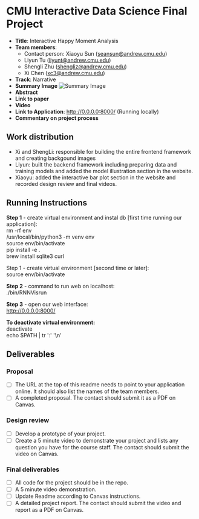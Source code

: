 # CMU Interactive Data Science Final Project
* **Title**: Interactive Happy Moment Analysis
* **Team members**:
  * Contact person: Xiaoyu Sun (seansun@andrew.cmu.edu)
  * Liyun Tu (liyunt@andrew.cmu.edu)
  * Shengli Zhu (shengliz@andrew.cmu.edu)
  * Xi Chen (xc3@andrew.cmu.edu)
* **Track**: Narrative 
* **Summary Image**
![Summary Image](https://www.linkpicture.com/q/Screen-Shot-2020-12-10-at-9.06.31-PM.png)
* **Abstract**
* **Link to paper**
* **Video**
* **Link to Application**: http://0.0.0.0:8000/ (Running locally)
* **Commentary on project process**


## Work distribution

- Xi and ShengLi: responsible for building the entire frontend framework and creating backgound images 
- Liyun: built the backend framework including preparing data and training models and added the model illustration section in the website.
- Xiaoyu: added the interactive bar plot section in the website and recorded design review and final videos. 

## Running Instructions
**Step 1** - create virtual environment and instal db [first time running our application]:       
rm -rf env          
/usr/local/bin/python3 -m venv env         
source env/bin/activate        
pip install -e .           
brew install sqlite3 curl          

Step 1 - create virtual environment [second time or later]:             
source env/bin/activate        

**Step 2** - command to run web on localhost:       
./bin/RNNVisrun   

**Step 3** - open our web interface:        
http://0.0.0.0:8000/    

**To deactivate virtual environment:**       
deactivate           
echo $PATH | tr ':' '\n'   



## Deliverables

### Proposal

- [ ] The URL at the top of this readme needs to point to your application online. It should also list the names of the team members.
- [ ] A completed proposal. The contact should submit it as a PDF on Canvas.

### Design review

- [ ] Develop a prototype of your project.
- [ ] Create a 5 minute video to demonstrate your project and lists any question you have for the course staff. The contact should submit the video on Canvas.

### Final deliverables

- [ ] All code for the project should be in the repo.
- [ ] A 5 minute video demonstration.
- [ ] Update Readme according to Canvas instructions.
- [ ] A detailed project report. The contact should submit the video and report as a PDF on Canvas.
